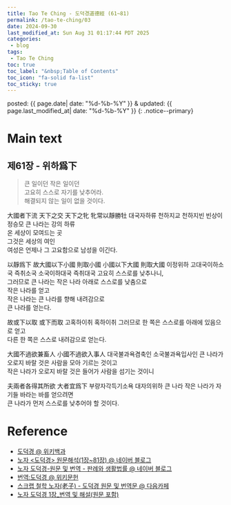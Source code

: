 ```yaml
---
title: Tao Te Ching - 도덕경道德經 (61~81)
permalink: /tao-te-ching/03
date: 2024-09-30
last_modified_at: Sun Aug 31 01:17:44 PDT 2025
categories:
 - blog
tags:
 - Tao Te Ching
toc: true
toc_label: "&nbsp;Table of Contents"
toc_icon: "fa-solid fa-list"
toc_sticky: true
---
```


posted: {{ page.date| date: "%d-%b-%Y" }}
&amp;
updated: {{ page.last_modified_at| date: "%d-%b-%Y" }}
{: .notice--primary}

<h1 id="main-text">
	Main text
</h1>

<h2 id="61">제61장 - 위하爲下</h2>

> 큰 일이던 작은 일이던<br>
> 고요히 스스로 자기를 낮추어라.<br>
> 해결되지 않는 일이 없을 것이다.

<div class="translation-container">
<p>
	大國者下流
	天下之交
	天下之牝
	牝常以靜勝牡
<span class="chinese-korean-transliteration">
	대국자하류
	천하지교
	천하지빈
	빈상이정승모
</span>
<span class="chinese-korean-translation">
	큰 나라는 강의 하류
	<br>
	온 세상이 모여드는 곳
	<br>
	그것은 세상의 여인
	<br>
	여성은 언제나 그 고요함으로 남성을 이긴다.
</span>
</p>

<p>
	以靜爲下
	故大國以下小國
	則取小國
	小國以下大國
	則取大國
<span class="chinese-korean-transliteration">
	이정위하
	고대국이하소국
	즉취소국
	소국이하대국
	즉취대국
</span>
<span class="chinese-korean-translation">
	고요히 스스로를 낮추나니,
	<br>
	그러므로 큰 나라는 작은 나라 아래로 스스로를 낮춤으로
	<br>
	작은 나라를 얻고
	<br>
	작은 나라는 큰 나라를 향해 내려감으로
	<br>
	큰 나라를 얻는다.
</span>
</p>

<p>
	故或下以取
	或下而取
<span class="chinese-korean-transliteration">
	고혹하이취
	혹하이취
</span>
<span class="chinese-korean-translation">
	그러므로 한 쪽은 스스로를 아래에 있음으로 얻고
	<br>
	다른 한 쪽은 스스로 내려감으로 얻는다.
</span>
</p>

<p>
	大國不過欲兼畜人
	小國不過欲入事人
<span class="chinese-korean-transliteration">
	대국불과욕겸축인
	소국불과욕입사인
</span>
<span class="chinese-korean-translation">
	큰 나라가 오로지 바랄 것은 사람을 모아 기르는 것이고
	<br>
	작은 나라가 오로지 바랄 것은 들어가 사람을 섬기는 것이니
</span>
</p>

<p>
	夫兩者各得其所欲
	大者宜爲下
<span class="chinese-korean-transliteration">
	부량자각득기소욕
	대자의위하
</span>
<span class="chinese-korean-translation">
	큰 나라 작은 나라가 자기들 바라는 바를 얻으려면
	<br>
	큰 나라가 먼저 스스로를 낮추어야 할 것이다.
</span>
</p>
</div>

<!--
62. 道奧(도오)



도는 불선자도 버리지 않는다.


道者萬物之奧(도자만물지오) : 도는 모두의 아늑한 곳
善人之寶(선인지보) : 선한 사람에게 보배요,
不善人之所保(불선인지소보) : 선하지 않은 사람에게도 은신처이다.
美言可以市(미언가이시) : 아름다운 말은 널리 팔리고
尊行可以加人(존행가이가인) : 존경스런 행위는 남에게 뭔가를 더해 줄 수도 있다.
人之不善(인지불선) : 사람 사이의 선하지 않다고 하는 것도
何棄之有(하기지유) : 어찌 버릴 것이 있겠는가 ?
故立天下(고립천하) : 그러므로 천자를 옹립하고
置三公(치삼공) : 삼공을 임명할 때
雖有拱壁以先駟馬(수유공벽이선사마) : 네 필 말이 끄는 수레를 앞세우고 아름드리 옥을 바치나
不如坐進此道(불여좌진차도) : 오히려 무릎을 꿇고 이 도를 바치는 것이 더 좋다네.
古之所以貴此道者何(고지소이귀차도자하) : 옛사람이 이 도를 귀하게 여긴 까닭이 무엇인가?
不曰以求得(불왈이구득) : 도로써 구하면 얻고
有罪以免邪(유죄이면사) : 죄가 있어도 면할 수 있다고 하지 않는가?
故爲天下貴(고위천하귀) : 그러므로 세상이 이를 귀하게 여기는 것이다.



63. 無難(무난)



어려운 일은 쉬울 때 하고

큰 일은 작을 때 해야 한다.


爲無爲(위무위) : 억지로 함이 없는 함을 실천하고
事無事(사무사) : 일함이 없는 일을 실행하고
味無味(미무미) : 맛없는 맛을 맛보시라.
大小多少(대소다소) : 큰 것을 작은 것으로 여기고 많은 것을 적은 것으로 생각하라.
報怨以德(보원이덕) : 원한을 덕으로 갚으라.
圖難於其易(도난어기이) : 어려운 일을 하려면 그것이 쉬울 때 해야하고,
爲大於其細(위대어기세) : 큰 일을 하려면 그것이 작을 때 해야 한다.
天下難事(천하난사) : 세상세서 제일 어려운 일도
必作於易(필작어이) : 반드시 쉬운 일에서 시작되고,
天下大事(천하대사) : 세상에서 제일 큰 일도
必作於細(필작어세) : 반드시 작은 일에서 시작되기 때문이다.
是以聖人終不爲大(시이성인종불위대) : 그러므로 성인은 끝에 가서 큰 일을 하지 않나니,
故能成其大(고능성기대) : 그래서 큰 일을 이루는 것이다.
夫輕諾必寡信(부경낙필과신) : 무릇 가볍게 수락하는 사람은 반드시 믿음성이 없는 법이고,
多易必多難(다이필다난) : 너무 쉽다고 생각하는 사람은 반드시 어려운 일을 맞게 마련이다.
是以聖人猶難之(시이성인유난지) : 그러므로 성인이라도 일을 어려운 것으로 여기는 것이라,
故終無難矣(고종무난의) : 그러기 때문에 끝에 가서 어려운 일이 없게 되는 것이다.



64. 輔物(보물)



일이 생기기 전에 하고,

혼란이 오기 전에 다스려야 한다.

억지로 하려는 사람은 실패할 것이요,

집착하는 사람은 잃을 것이다.



其安易持(기안이지) : 안정된 상태에 있을 때 유지하기 쉽고
其未兆易謀(기미조이모) : 아직 기미가 나타나기 전에 도모하기 쉽고
其脆易泮(기취이반) : 취약할 때 부서지기 쉽고
其微易散(기미이산) : 미세할 때 흩어지기 쉽다.
爲之於未有(위지어미유) : 아직 일이 생기기 전에 처리하고
治之於未亂(치지어미란) : 혼란해지기 전에 다스려야 한다.
合抱之木(합포지목) : 아름드리 나무도
生於毫末(생어호말) : 털끝 같은 싹에서 나오고
九層之臺(구층지대) : 구층 누대도
起於累土(기어루토) : 한 줌 흙이 쌓여 올라가고
千里之行(천리지행) : 천릿길도
始於足下(시어족하) : 발 밑에서 시작된다.
爲者敗之(위자패지) : 억지로 하는 자 실패하게 마련이고
執者失之(집자실지) : 집착하는 자 잃을 수 밖에 없다.
是以聖人無爲故無敗(시이성인무위고무패) : 따라서 성인은 하지 않음으로 실패하는 일이 없고,
無執故無失(무집고무실) : 집착하지 않음으로 잃는 일이 없다.
民之從事(민지종사) : 사람이 일을 하면
常於幾成而敗之(상어기성이패지) : 언제나 거의 성공할 즈음에 실패하고 만다.
愼終如始(신종여시) : 시작할 때처럼 마지막에도 신중하면
則無敗事(즉무패사) : 실패하는 일이 없을 것이다.
是以聖人欲不欲(시이성인욕불욕) : 그러므로 성인은 욕심을 없애려는 욕심만이 있고
不貴難得之貨(불귀난득지화) : 귀하다고 하는 것을 귀히 여기지 않고
學不學(학불학) : 배우지 않음을 배우고
復衆人之所過(복중인지소과) : 많은 사람이 지나쳐 버리는 것으로 돌아가는도다.
以輔萬物之自然(이보만물지자연) : 온갖 것의 본래적인 자연스러움을 도와 줄 뿐
而不敢爲(이불감위) : 억지로 하는 일을 하지 않는다.



65. 玄德(현덕)



안다는 사람은 인도받기 어렵나니,

모른다는 사람이라야 자기의 길을 찾게 할 수 있다.


古之善爲道者(고지선위도자) : 옛날 도를 잘 실천하던 사람은
非以明民(비이명민) : 사람을 총명하게 하려 하지 않고
將以愚之(장이우지) : 오히려 어리석게 만들었다.
民之難治(민지난치) : 사람을 다스리기가 어려운 것은
以其智多(이기지다) : 아는 것이 많기 때문이다.
故以智治國(고이지치국) : 그러므로 아는 것으로 나라를 다스리는 것은
國之賊(국지적) : 나라에 해가 되고
不以智治國(불이지치국) : 앎이 없이 다스리는 것이
國之福(국지복) : 나라에 복이 된다.
知此兩者亦稽式(지차량자역계식) : 이 두 가지를 깨닫은 것이 하늘의 법도를 깨닫는 것이다.
常知稽式(상지계식) : 언제나 하늘의 법도를 깨닫고 있음을
是謂玄德(시위현덕) : 그윽한 덕이라 한다.
玄德深矣(현덕심의) : 그윽한 덕은 너무나도 깊고
遠矣(원의) : 멀어서
與物反矣(여물반의) : 사물의 이치에 반하는 것 같지만,
然後乃至大順(연후내지대순) : 결국 도를 크게 따름이다.



66. 江海(강해)



모든 강물은 바다로 흐른다.

바다가 강보다 낮기 때문이다.


江海所以能爲百谷王者(강해소이능위백곡왕자) : 강과 바다가 모든 골짜기의 왕이 될 수 있는 까닭은
以其善下之(이기선하지) : 스스로 낮추기를 잘했기 때문이요,
故能爲百谷王(고능위백곡왕) : 그래서 모든 골짜기의 왕이 되는 것이다.
是以欲上民(시이욕상민) : 백성 위에 있고자 하면
必以言下之(필이언하지) : 말을 스스로를 낮추어야 하고
欲先民(욕선민) : 백성 앞에 서고자 하면
必以身後之(필이신후지) : 스스로 몸을 뒤에 두어야 한다.
是以聖人處上而民不重(시이성인처상이민불중) : 그러므로 성인은 위에 있어도 백성이 그 무거움을 느끼지 못하고,
處前而民不害(처전이민불해) : 앞에 있어도 백성이 그를 해롭게 여기지 않는다.
是以天下樂推而不厭(시이천하락추이불염) : 그래서 세상 모든 사람이 그를 즐거이 받들고 싫어하지 않는다.
以其不爭(이기불쟁) : 누구와도 다투지 않기에
故天下莫能與之爭(고천하막능여지쟁) : 세상이 그와 더불어 겨루지 못한다.



67. 三寶(삼보)



자기 자신에게 자비로워야 세상의 모든 존재와 화해할 수 있고

자신을 진정으로 사랑해야 세상의 모든 것을 사랑할 수 있다.


天下皆謂我道大(천하개위아도대) : 세상 모든 사람 이르기를 나의 도는 크지만
似不肖(사불초) : 똑똑하지 못한 듯하다고 한다.
夫唯大(부유대) : 크기 때문에
故似不肖(고사불초) : 똑똑하지 못한 듯한 것이다.
若肖久矣(약초구의) : 만약 똑똑했다면 오래전에
其細也夫(기세야부) : 하찮은 것이 되고 말았을 것이다.
我有三寶(아유삼보) : 내게 세 가지 보물이 있어
持而保之(지이보지) : 이를 지니고 보존한다.
一曰慈(일왈자) : 첫째는 <자애>
二曰儉(이왈검) : 둘째는 <검약>
三曰不敢爲天下先(삼왈불감위천하선) : 셋째는 <세상에 앞서려 하지 않음>이다.
慈故能勇(자고능용) : 자애 때문에 용감해지고,
儉故能廣(검고능광) : 검약 때문에 널리 베풀 수 있으며,
不敢爲天下先(불감위천하선) : 세상에 앞서려 하지 않음 때문에
故能成器長(고능성기장) : 큰 그릇들의 으뜸이 될 수 있다,
今舍慈且勇(금사자차용) : 이제 자애를 버린 채 용감하기만 하고
舍儉且廣(사검차광) : 검약을 버린 채 베풀기만 하고
舍後且先(사후차선) : 뒤에 서는 태도를 버린 채 앞서기만 한다면
死矣(사의) : 이는 죽음의 길이다.
夫慈以戰則勝(부자이전즉승) : 자애로 싸우면 이기고
以守則固(이수즉고) : 자애로 방어하면 튼튼하다.
天將救之(천장구지) : 하늘도 사람들을 구하고자 하면
以慈衛之(이자위지) : 자애로 그들을 호위한다.



68. 不爭(부쟁)



세상에 자기와 싸우지 않는 사람이 극히 적더라!


善爲士者不武(선위사자불무) : 훌륭한 무사는 무용을 보이지 않고,
善戰者不怒(선전자불노) : 잘 싸우는 자는 성내지 않으며,
善勝敵者不與(선승적자불여) : 훌륭한 승리자는 적과 맞서 싸우지 않는다.
善用人者爲之下(선용인자위지하) : 사람을 잘 쓰는 사람은 스스로를 낮추나니,
是謂不爭之德(시위불쟁지덕) : 이를 일러 <겨루지 않음의 덕>이라 하고,
是謂用人之力(시위용인지력) : 이를 일러 <사람 씀의 힘>이라 하며,
是謂配天古之極(시위배천고지극) : 이를 일러 <하늘과 짝함>이라 하는데 예부터 내려오는 지극한 원리이다.



69. 用兵(용병)



마음에서 일어나는 고통에게 주인노릇을 하도록 양보하라.

그러면 그 고통은 때가 되면 자연히 사라질 것이다.


用兵有言(용병유언) : 전쟁에 대해서 다음과 같은 말이 있다.
吾不敢爲主而爲客(오불감위주이위객) : 내 편에서 주인 노릇하는 것이 아니라 손님 노릇하고,
不敢進寸而退尺(불감진촌이퇴척) : 한 치 전진하려 하지 말고 오히려 한 자 정도 물러서라는 것이다.
是謂行無行(시위행무행) : 이를 일러 나아감이 없이 나아감,
攘無臂(양무비) : 팔이 없이 휘두름,
扔無敵(잉무적) : 적이 없이 쳐부숨,
執無兵(집무병) : 무기 없이 무기잡음이라 한다.
禍莫大於輕敵(화막대어경적) : 모든 화 중에 적을 가볍게 여기는 것보다 더 큰 것은 없다.
輕敵幾喪吾寶(경적기상오보) : 적을 가볍게 여기다가는 내 편의 보물을 다 잃고 만다.
故抗兵相加(고항병상가) : 그러므로 군사를 일으켜 서로 맞서 싸울 때에는
哀者勝矣(애자승의) : 슬퍼하는 쪽에서 이기는 법이다.



70. 懷玉(회옥)



말보다는 말하는 근본을 보고

일보다는 그 일을 만든 왕을 보아야 한다.


吾言甚易知(오언심이지) : 내 말은 알기도 그지없이 쉽고
甚易行(심이행) : 실행하기도 그지없이 쉬운데
天下莫能知(천하막능지) : 세상 사람들 도무지 알지도 못하고
莫能行(막능행) : 실행하지도 못한다.
言有宗(언유종) : 말에는 종지가 있고
事有君(사유군) : 사물에는 중심이 있다.
夫唯無知(부유무지) : 사람들 이를 알지 못하기에
是以不我知(시이불아지) : 나를 알지 못한다.
知我者希(지아자희) : 나를 아는 사람 드물고
則我者貴(즉아자귀) : 나를 따르는 사람 귀하다.
是以聖人被褐懷玉(시이성인피갈회옥) : 이래서 성인은 낡은 칡베옷을 입지만 가슴에는 구슬을 품고 있다.



71. 不病(불병)



그대는 진실로 모를 수 있겠는가?

모름이 진정한 앎이다.


知不知上(지불지상) : 자신이 알지 못하다 것을 아는 것이 가장 훌륭하다.
不知知病(불지지병) : 알지 못하면서도 안다고하는 것은 병이다.
夫唯病病(부유병병) : 병을 병으로 알 때만
是以不病(시이불병) : 병이 되지 않는다.
聖人不病(성인불병) : 성인은 병이 없다.
以其病病(이기병병) : 병을 병으로 알기 때문에
是以不病(시이불병) : 그래서 병이 없다.



72.畏危(외위)



자기의 삶을 싫어하지 말라.

다만 스스로를 사랑할 뿐

대우받기를 기대하지 말라.


民不畏威(민불외위) : 백성들이 위험을 두려워하지 않으면,

則大危至(즉대위지) ;곧 큰 위기가 닥쳐올 것이다.
無狹其所居(무협기소거) : 자기 환경을 좁다고 생각하지 말것이며,

無厭其所生(무염기소생) :자기의 삶을 싫어하지 말라.

夫唯不厭(부유불염) : 삶을 싫어하지 않음이야 말로

是以不厭(시이불염) : 진정으로 싫어하지 않음이다.
是以聖人自知不自見(시이성인자지불자견) :그런 까닭에 성인은 아는 것으로 자족할 뿐 그것을 나타내어 보이려 하지 않으며,

自愛不自貴(자애불자귀) : 스스로 자기를 사랑하기는 하지만 스스로 존귀하게 되기를 바라지 않는다.
故去彼取此(고거피취차) : 스스로 귀하게 대우받음을 버리고, 스스로 자중자애한다.



73. 天網(천망)



천망이 회회하나

소이불실이라!



勇於敢則殺(용어감즉살) : 감행하는 데 용감한 사람은 죽임을 당하고
勇於不敢則活(용어불감즉활) : 감행하지 않는 데 용감한 사람은 살아남는다.
此兩者或利或害(차량자혹리혹해) : 이 둘 가운데 하나는 이롭고 하나는 해로운 것이다.
天之所惡(천지소오) : 하늘이 싫어하는 것
孰知其故(숙지기고) : 누가 그 까닭을 알리까?
是以聖人猶難之(시이성인유난지) : 성인마저도 그것을 어려운 것으로 여긴다.
天之道(천지도) : 하늘의 도는
不爭而善勝(불쟁이선승) : 겨루지 않고도 훌륭히 이기는 것이고
不言而善應(불언이선응) : 말하지 않아도 저절로 응하여 오고
不召而自來(불소이자래) : 부르지 않아도 저절로 찾아오고
繟然而善謀(천연이선모) : 느슨하면서도 훌륭히 꾸미는 것이다.
天網恢恢(천망회회) : 하늘의 그물은 넓고 넓어서
疏而不失(소이불실) : 엉성한 것 같지만 놓치는 일이 없다.



74. 死殺(사살)



목수도 아니면서 나무를 깎으려고 달려드는 사람,

그 손을 다칠 것이다.


民不畏死(민불외사) : 사람이 죽음을 두려워하지 않으면
奈何以死懼之(나하이사구지) : 어떻게 죽음으로 그들을 위협할 수 있겠는가?
若使民常畏死而爲奇者(약사민상외사이위기자) : 사람들로 하여금 언제나 죽음을 두려워하도록 하고 이상스런 짓을 하는 자가 있어
吾得執而殺之(오득집이살지) : 내가 그를 잡아 죽인다면,
孰敢(숙감) : 누가 감히 그런 일을 하겠는가?
常有司殺者殺(상유사살자살) : 하지만 항상 사람 죽이는 일을 맡은 이라야 사람을 죽인다.
夫代司殺者殺(부대사살자살) : 사람 죽이는 일 맡은 이를 대신해서 사람을 죽이는 것,
是謂代大匠斲(시위대대장착) : 이것을 일컬어 위대한 목수를 대신해서 나무를 깎는 일과 같다고 하겠다.
夫代大匠斲者(부대대장착자) : 위대한 목수를 대신해서 나무를 깎는 자,
希有不傷其手矣(희유불상기수의) : 그 손을 다치지 않는다는 것은 극히 드물 것이다.



75. 貴生(귀생)



뭔가를 하려고 하지 말고

그저 지켜보기만 하라.


民之饑(민지기) : 백성이 굶주리는 것은
以其上食稅之多(이기상식세지다) : 윗사람이 세금을 너무 많이 받아 먹기 때문이다.
是以饑(시이기) : 그래서 굶주리는 것이다.
民之難治(민지난치) : 백성을 다스리기 어려운 것은
以其上之有爲(이기상지유위) : 윗사람이 뭔가를 한다고 하기 때문이다.
是以難治(시이난치) : 그해서 다스리기 어려운 것이다.
民之輕死(민지경사) : 백성이 죽음을 가볍게 여기는 것은
以其上求生之厚(이기상구생지후) : 윗사람이 지나치게 생에 집착하기 때문이다.
是以輕死(시이경사) : 그래서 죽음을 가볍게 여기는 것이다.
夫唯無以生爲者(부유무이생위자) : 생을 추구하지 않는 사람은
是賢於貴生(시현어귀생) : 생을 귀하게 여기는 사람보다 더 현명하다.



76. 柔弱(유약)



부드럽고 약한 것은 산 것이고,

단단하고 강한 것은 죽은 것이다.


人之生也柔弱(인지생야유약) : 사람이 살아 있을 때는 부드럽고 약하지만
其死也堅强(기사야견강) : 죽으면 단단하고 강해진다.
萬物草木之生也柔脆(만물초목지생야유취) : 풀과 나무같은 온갖 것들도 살아 있으면 부드럽고 연하지만
其死也枯槁(기사야고고) : 죽으면 말라 뻣뻣해진다.
故堅强者死之徒(고견강자사지도) : 그러므로 단단하고 강한 사람은 죽음의 무리이고
柔弱者生之徒(유약자생지도) : 부드럽고 약한 사람은 삶의 무리이다.
是以兵强則不勝(시이병강즉불승) : 그래서 군대가 강하면 이기지 못하고
木强則兵(목강즉병) : 나무가 강하면 꺾이고 만다.
强大處下(강대처하) : 강화고 큰 것은 밑에 놓이고
柔弱處上(유약처상) : 부드럽고 약한 것은 위에 놓이게 된다.



77. 天道(천도)



높으면 낮게하고, 낮으면 올려주며

남으면 덜어내고, 모자라면 보태주는 것이

천도다.


天之道(천지도) : 하늘의 도는
其猶張弓與(기유장궁여) : 활을 당기는 것과 같다.
高者抑之(고자억지) : 높으면 누르고
下者擧之(하자거지) : 낮으면 올린다.
有餘者損之(유여자손지) : 남으면 덜어주고
不足者補之(불족자보지) : 모자라면 보태 준다.
天之道損有餘而補不足(천지도손유여이보불족) : 하늘의 도는 남는 데서 덜어내어 모자라는 데에 보태지만,
人之道則不然(인지도즉불연) : 사람의 도는 그렇지 않아
損不足以奉有餘(손불족이봉유여) : 모자라는 데서 덜어내어 남는 데에 바친다.
孰能有餘以奉天下(숙능유여이봉천하) : 남도록 넉넉히 가진 사람으로서 세상을 위해 봉사할 수 있는 사람이 누구겠는가 ?
唯有道者(유유도자) : 오로지 도가 있는 사람만이 그렇게 할 수 있다.
是以聖人爲而不恃(시이성인위이불시) : 그러므로 성인은 할 것 다 이루나 거기에 기대려 하지 않고,
功成而不處(공성이불처) : 공을 쌓으나 그 공을 주장하지 않는다.
其不欲見賢(기불욕견현) : 자기의 현명함을 드러내지 않으려 하기 때문 아니겠는가?



78.水德(수덕)



약한 것이 강한 것을 이기고

부드러운 것이 단단란 것을 이긴다고 하니,

정언약반이라!


天下莫柔弱於水(촌하막유약어수) :천하에 물보더 더 부드럽고 약한 것은 없다.

而攻堅强者(이공견강자) :그러나 굳고 강한 것을 공격하는데,

莫之能勝(막지능승) :능히 물보다 나은 것은 없으며,

以其無以易之(이기무이역지) :어떤 것도 물과 바꿀만한 것은 없다.
弱之勝强(약지승강) :약한것이 강한 것을 이기고,

柔之勝剛(유지능강) :부드러운 것이 단단한 것을 이긴다.

天下莫不知(천하막부지) :천하에 모르는 사람이 없지만,

莫能行(막능행) : 이렇게 실행하는 사람이 없다.
是以聖人云(시이성인운) : 그런 까닭에 성인은 말한다.

受國之垢(수국지후) : 나라의 온갖 욕됨을 자신에게 받아들여 용납하는 자를

是謂社稷主(시위사직주) : 사직의 주인이라 하고,

受國不祥(수국불상) :나라의 온갖 상서롭지 못한 일을 자신이 받아들여 참는자를

是謂天下王(시위천하왕) : 천하의 왕이라 한다.
正言若反(정언약반) : 바른 말은 반대로 들린다.



79. 左契(좌계)



천도무친이라!


和大怨(화대원) : 깊은 원한은 화해하더라도
必有餘怨(필유여원) : 여한이 남는 법이라,
安可以爲善(안가이위선) : 이것이 어찌 잘된 일이라 하겠는가.
是以聖人執左契(시이성인집좌계) : 그러므로 성인은 채권자자의 입장에 서서
而不責於人(이불책어인) : 사람을 다그치는 일이 없다.
有德司契(유덕사계) : 덕이 있는 사람은 계약을 관장하지만
無德司徹(무덕사철) : 덕이 없는 사람은 조세를 관장하듯 강제로 받아낸다.
天道無親(천도무친) : 하늘의 도는 편애하는 일이 없이
常與善人(상여선인) : 그저 언제나 선한 사람의 편에 설 따름이다.



80. 不徙(불사)



이웃을 부러워하지 말라.

그대의 보배는 그대 안에 있다.


小國寡民(소국과민) : 인구가 작은 나라는
使有什佰之器而不用(사유십백지기이불용) : 열 가지 백 가지 기계가 있으나 쓰이지 않도록 하여야 하고,
使民重死而不遠徙(사민중사이불원사) : 백성 죽음을 중히 여겨 멀리 이사가는 일이 없게 하여야 한다.
雖有舟輿(수유주여) : 비록 배와 수레가 있어도
無所乘之(무소승지) : 타는 일이 없고
雖有甲兵(수유갑병) : 비록 갑옷과 무기가 있어도
無所陳之(무소진지) : 내보일 일이 없다.
使人復結繩而用之(사인부결승이용지) : 사람들로 하여금 다시 노끈을 매어 쓰도록 하고
甘其食(감기식) : 음식을 달게 여기며 먹도록 하고
美其服(미기복) : 옷을 아름답게 생각하며 입도록 하고
安其居(안기거) : 거처를 편안하게 생각하여 살도록 하고
樂其俗(락기속) : 풍속을 즐기도록 하라.
隣國相望(린국상망) : 이웃 나라가 서로 바라보이고
鷄犬之聲相聞(계견지성상문) : 닭 우는 소리 개 짖는 소리가 서로 들리지만
民至老死不相往來(민지로사불상왕래) : 사람들 늙어 죽을 때까지 서로 왕래하는 일이 없다.



81. 不積(불적)



말없는 도를 믿으면,

도는 그대를 이롭게만 할 뿐

해롭게 하는 일은 없다.


信言不美(신언불미) : 진정으로 믿음직스러운 말은 아름답지 못하고
美言不信(미언불신) : 아름다운 말은 믿음직스럽지 못하다.
善者不辯(선자불변) : 진정으로 선한 사람은 변론하지 않고
辯者不善(변자불선) : 변론하는 사람은 선하지 않다.
知者不博(지자불박) : 진정으로 아는 사람은 박식하지 못하고
博者不知(박자불지) : 박식한 사람은 알지 못하다.
聖人不積(성인불적) : 성인은 쌓아 놓지 않는다.
旣以爲人(기이위인) : 사람들을 위해 뭐든지 하지만
己愈有(기유유) : 그럴수록 더욱 많이 가지게 되고
旣以與人(기이여인) : 사람들을 위해 모두들 희사하지만
己愈多(기유다) : 그럴수록 더욱 많아지게 된다.
天之道(천지도) : 하늘의 도는
利而不害(리이불해) : 이롭게만 할 뿐 해로운 일이 없다.
聖人之道(성인지도) : 성인의 도는
爲而不爭(위이불쟁) : 하는 일이 있더라도 다투지를 않는다.

-->

<h1 id="ref">
	Reference
</h1>

<ul>
<li>
	<a href="https://ko.wikipedia.org/wiki/%EB%8F%84%EB%8D%95%EA%B2%BD">
	도덕경 @ 위키백과
	</a>
</li>
<li>
	<a href="https://m.blog.naver.com/chamnet21/221742719382">
		노자 &lt;도덕경&gt; 원문해석(1장~81장) @ 네이버 블로그
	</a>
</li>
<li>
	<a href="https://blog.naver.com/imhd4791/221191325260">
		노자 도덕경-원문 및 번역
		- 판례와 생활법률
		@ 네이버 블로그
	</a>
</li>
<li>
	<a href="https://ko.wikisource.org/wiki/%EB%B2%88%EC%97%AD:%EB%8F%84%EB%8D%95%EA%B2%BD">
	번역:도덕경 @ 위키문헌
	</a>
</li>
<li>
	<a href="https://cafe.daum.net/libessay/8ILj/730?q=%B5%B5%B4%F6%B0%E6%BF%F8%B9%AE%20%20...">
	스크랩 철학 노자(老子) - 도덕경 원문 및 번역문
	@ 다음카페
	</a>
</li>
<li>
	<a href="https://www.basolock.com/taoteching01/?ckattempt=1">
		노자 도덕경 1장_번역 및 해설(원문 포함)
	</a>
</li>
<!--li>
	<a href="">
	</a>
</li-->
</ul>
